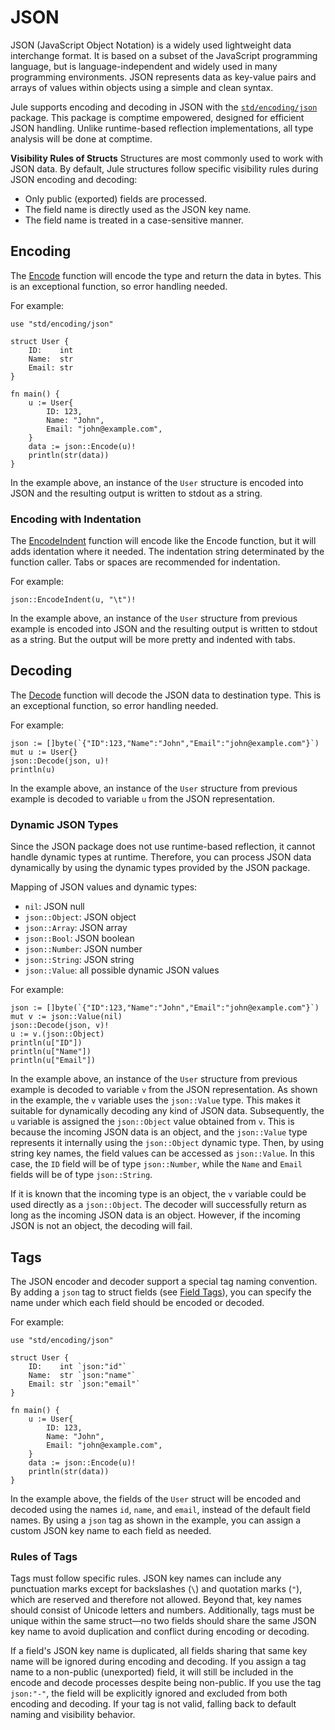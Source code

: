 # JSON

JSON (JavaScript Object Notation) is a widely used lightweight data interchange format. It is based on a subset of the JavaScript programming language, but is language-independent and widely used in many programming environments. JSON represents data as key-value pairs and arrays of values ​​within objects using a simple and clean syntax.

Jule supports encoding and decoding in JSON with the [`std/encoding/json`](/std/encoding-json) package. This package is comptime empowered, designed for efficient JSON handling. Unlike runtime-based reflection implementations, all type analysis will be done at comptime.

**Visibility Rules of Structs**
Structures are most commonly used to work with JSON data. By default, Jule structures follow specific visibility rules during JSON encoding and decoding:

- Only public (exported) fields are processed.
- The field name is directly used as the JSON key name.
- The field name is treated in a case-sensitive manner.

## Encoding

The [Encode](/std/encoding-json#encode) function will encode the type and return the data in bytes. This is an exceptional function, so error handling needed.

For example:
```jule
use "std/encoding/json"

struct User {
	ID:    int
	Name:  str
	Email: str
}

fn main() {
	u := User{
		ID: 123,
		Name: "John",
		Email: "john@example.com",
	}
	data := json::Encode(u)!
	println(str(data))
}
```
In the example above, an instance of the `User` structure is encoded into JSON and the resulting output is written to stdout as a string.

### Encoding with Indentation

The [EncodeIndent](/std/encoding-json#encodeindent) function will encode like the Encode function, but it will adds identation where it needed. The indentation string determinated by the function caller. Tabs or spaces are recommended for indentation.

For example:
```jule
json::EncodeIndent(u, "\t")!
```
In the example above, an instance of the `User` structure from previous example is encoded into JSON and the resulting output is written to stdout as a string. But the output will be more pretty and indented with tabs.

## Decoding

The [Decode](/std/encoding-json#decode) function will decode the JSON data to destination type. This is an exceptional function, so error handling needed.

For example:
```jule
json := []byte(`{"ID":123,"Name":"John","Email":"john@example.com"}`)
mut u := User{}
json::Decode(json, u)!
println(u)
```
In the example above, an instance of the `User` structure from previous example is decoded to variable `u` from the JSON representation.

### Dynamic JSON Types

Since the JSON package does not use runtime-based reflection, it cannot handle dynamic types at runtime. Therefore, you can process JSON data dynamically by using the dynamic types provided by the JSON package.

Mapping of JSON values and dynamic types:
- `nil`: JSON null
- `json::Object`: JSON object
- `json::Array`: JSON array
- `json::Bool`: JSON boolean
- `json::Number`: JSON number
- `json::String`: JSON string
- `json::Value`: all possible dynamic JSON values

For example:
```jule
json := []byte(`{"ID":123,"Name":"John","Email":"john@example.com"}`)
mut v := json::Value(nil)
json::Decode(json, v)!
u := v.(json::Object)
println(u["ID"])
println(u["Name"])
println(u["Email"])
```
In the example above, an instance of the `User` structure from previous example is decoded to variable `v` from the JSON representation. As shown in the example, the `v` variable uses the `json::Value` type. This makes it suitable for dynamically decoding any kind of JSON data. Subsequently, the `u` variable is assigned the `json::Object` value obtained from `v`. This is because the incoming JSON data is an object, and the `json::Value` type represents it internally using the `json::Object` dynamic type. Then, by using string key names, the field values can be accessed as `json::Value`. In this case, the `ID` field will be of type `json::Number`, while the `Name` and `Email` fields will be of type `json::String`.

If it is known that the incoming type is an object, the `v` variable could be used directly as a `json::Object`. The decoder will successfully return as long as the incoming JSON data is an object. However, if the incoming JSON is not an object, the decoding will fail.

## Tags

The JSON encoder and decoder support a special tag naming convention. By adding a `json` tag to struct fields (see [Field Tags](/common-concepts/structures#field-tags)), you can specify the name under which each field should be encoded or decoded.

For example:
```jule
use "std/encoding/json"

struct User {
	ID:    int `json:"id"`
	Name:  str `json:"name"`
	Email: str `json:"email"`
}

fn main() {
	u := User{
		ID: 123,
		Name: "John",
		Email: "john@example.com",
	}
	data := json::Encode(u)!
	println(str(data))
}
```

In the example above, the fields of the `User` struct will be encoded and decoded using the names `id`, `name`, and `email`, instead of the default field names. By using a `json` tag as shown in the example, you can assign a custom JSON key name to each field as needed.

### Rules of Tags

Tags must follow specific rules. JSON key names can include any punctuation marks except for backslashes (`\`) and quotation marks (`"`), which are reserved and therefore not allowed. Beyond that, key names should consist of Unicode letters and numbers. Additionally, tags must be unique within the same struct—no two fields should share the same JSON key name to avoid duplication and conflict during encoding or decoding.

If a field's JSON key name is duplicated, all fields sharing that same key name will be ignored during encoding and decoding. If you assign a tag name to a non-public (unexported) field, it will still be included in the encode and decode processes despite being non-public. If you use the tag `json:"-"`, the field will be explicitly ignored and excluded from both encoding and decoding. If your tag is not valid, falling back to default naming and visibility behavior.